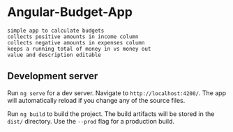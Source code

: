 # Angular-Budget-App

    simple app to calculate budgets
    collects positive amounts in income column
    collects negative amounts in expenses column
    keeps a running total of money in vs money out
    value and description editable

## Development server

Run `ng serve` for a dev server. Navigate to `http://localhost:4200/`. The app will automatically reload if you change any of the source files.

Run `ng build` to build the project. The build artifacts will be stored in the `dist/` directory. Use the `--prod` flag for a production build.

